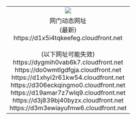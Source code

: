 ﻿<table>
  <tr></tr>
  <tr><td colspan=2 align=center><img src="https://d1x5i4tqkeefeg.cloudfront.net/Up/oGate.jpg" /></td></tr>
  <tr><td colspan=2 align=center>网门动态网址<br/>(最新)
<br>https://d1x5i4tqkeefeg.cloudfront.net
<br/><br/>(以下网址可能失效)
<br>https://dygmih0vab6k7.cloudfront.net
<br>https://do0wmtlgdfgja.cloudfront.net
<br>https://d1xhyi2r61kw54.cloudfront.net
<br>https://d306eckqingmo0.cloudfront.net
<br>https://d19amar7z7wlq9.cloudfront.net
<br>https://d3j839bj40byzx.cloudfront.net
<br>https://d3m3ewiayufmw6.cloudfront.net
    </td>
  </tr>
</table>
